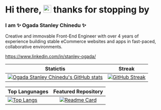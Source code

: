# Hi there, <img src="https://raw.githubusercontent.com/MartinHeinz/MartinHeinz/master/wave.gif" width="25px"> thanks for stopping by

### I am ✨ Ogada Stanley Chinedu ✨

Creative and immovable Front-End Engineer with over 4 years of experience building stable eCommerce websites and apps in fast-paced, collaborative environments.



https://www.linkedin.com/in/stanley-ogada/



| Statictis | Streak |
|----------|:-------------:|
| [![Ogada Stanley Chinedu's GitHub stats](https://github-readme-stats.vercel.app/api?username=chineduogada&count_private=true&show_icons=true&theme=dracula)](https://github.com/chineduogada) | [![GitHub Streak](https://github-readme-streak-stats.herokuapp.com/?user=chineduogada&theme=dark)](https://git.io/streak-stats) |




| Top Langunages | Featured Repository |
|----------|:-------------:|
| [![Top Langs](https://github-readme-stats.vercel.app/api/top-langs/?username=chineduogada&layout=compact&show_icons=true&theme=tokyonight&langs_count=8)](https://github.com/chineduogada) | [![Readme Card](https://github-readme-stats.vercel.app/api/pin/?username=chineduogada&repo=react-rapid-carousel&theme=dark)](https://github.com/chineduogada/react-rapid-carousel) |









